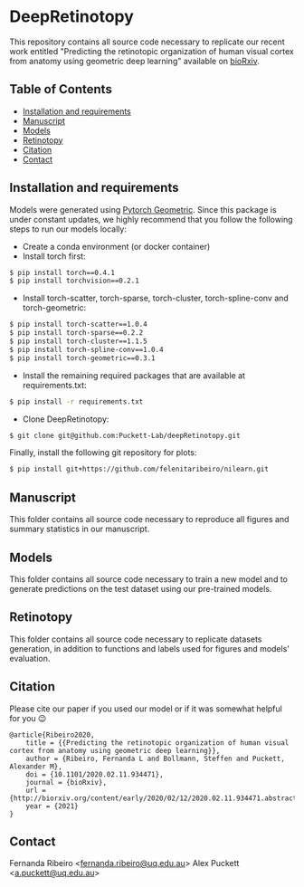# DeepRetinotopy

This repository contains all source code necessary to replicate our recent work entitled "Predicting the retinotopic organization of human visual cortex from anatomy using geometric deep learning" available on 
 [bioRxiv](https://www.biorxiv.org/content/10.1101/2020.02.11.934471v3).

## Table of Contents
* [Installation and requirements](#installation-and-requirements)
* [Manuscript](#manuscript)
* [Models](#models)
* [Retinotopy](#retinotopy)
* [Citation](#citation)
* [Contact](#contact)


## Installation and requirements 

Models were generated using [Pytorch Geometric](https://pytorch-geometric.readthedocs.io/en/latest/). Since this package is under constant updates, we highly recommend that 
you follow the following steps to run our models locally:

- Create a conda environment (or docker container)
- Install torch first:
		
```bash
$ pip install torch==0.4.1    
$ pip install torchvision==0.2.1
```
	
	
- Install torch-scatter, torch-sparse, torch-cluster, torch-spline-conv and torch-geometric:

```bash
$ pip install torch-scatter==1.0.4
$ pip install torch-sparse==0.2.2
$ pip install torch-cluster==1.1.5
$ pip install torch-spline-conv==1.0.4
$ pip install torch-geometric==0.3.1
```

- Install the remaining required packages that are available at requirements.txt: 

```bash
$ pip install -r requirements.txt
```   
    
- Clone DeepRetinotopy:
```bash
$ git clone git@github.com:Puckett-Lab/deepRetinotopy.git
```   

Finally, install the following git repository for plots:
```bash
$ pip install git+https://github.com/felenitaribeiro/nilearn.git
```
    


## Manuscript

This folder contains all source code necessary to reproduce all figures and summary statistics in our manuscript.

## Models

This folder contains all source code necessary to train a new model and to generate predictions on the test dataset 
using our pre-trained models.

## Retinotopy

This folder contains all source code necessary to replicate datasets generation, in addition to functions and labels 
used for figures and models' evaluation. 

## Citation

Please cite our paper if you used our model or if it was somewhat helpful for you :wink:

    @article{Ribeiro2020,
        title = {{Predicting the retinotopic organization of human visual cortex from anatomy using geometric deep learning}},
        author = {Ribeiro, Fernanda L and Bollmann, Steffen and Puckett, Alexander M},
        doi = {10.1101/2020.02.11.934471},
        journal = {bioRxiv},
        url = {http://biorxiv.org/content/early/2020/02/12/2020.02.11.934471.abstract},
        year = {2021}
    }


## Contact
Fernanda Ribeiro <[fernanda.ribeiro@uq.edu.au](fernanda.ribeiro@uq.edu.au)>
Alex Puckett <[a.puckett@uq.edu.au](a.puckett@uq.edu.au)>
